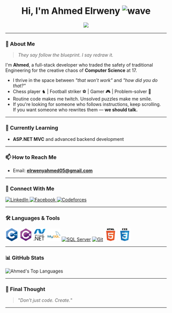 <h1 align="center"><b>Hi, I'm Ahmed Elrweny</b> <img src="https://media.giphy.com/media/hvRJCLFzcasrR4ia7z/giphy.gif" width="35" alt="wave" /></h1>

<p align="center">
  <a href="https://github.com/DenverCoder1/readme-typing-svg">
    <img src="https://readme-typing-svg.herokuapp.com?font=Time+New+Roman&color=00FFFF&size=25&center=true&vCenter=true&width=600&height=100&lines=Assalamu+O+Alaikum+Warahmatullah..%E2%9D%A4%EF%B8%8F;Self-taught+Back-End+Developer;Computer+Science+Student;Chess+Player+%E2%99%9C;Active+Learner+%2F+Researcher;Always+Learning+New+Things+%F0%9F%92%AB">
  </a>
</p>

---

### 🧠 About Me

> *They say follow the blueprint. I say redraw it.*

I'm **Ahmed**, a full-stack developer who traded the safety of traditional Engineering for the creative chaos of **Computer Science** at 17.  

- I thrive in the space between *"that won’t work"* and *"how did you do that?"*
- Chess player ♞ | Football striker ⚽ | Gamer 🎮 | Problem-solver 🔧
- Routine code makes me twitch. Unsolved puzzles make me smile.
- If you're looking for someone who follows instructions, keep scrolling.  
  If you want someone who rewrites them — **we should talk.**

---

### 🌱 Currently Learning

- **ASP.NET MVC** and advanced backend development

---

### 📫 How to Reach Me

- Email: **elrwenyahmed05@gmail.com**

---

### 🔗 Connect With Me

<p align="left">
  <a href="https://www.linkedin.com/in/ahmedelrweny" target="_blank">
    <img src="https://raw.githubusercontent.com/rahuldkjain/github-profile-readme-generator/master/src/images/icons/Social/linked-in-alt.svg" alt="LinkedIn" height="30" width="40" />
  </a>
  <a href="https://facebook.com/ahmedelrweny" target="_blank">
    <img src="https://raw.githubusercontent.com/rahuldkjain/github-profile-readme-generator/master/src/images/icons/Social/facebook.svg" alt="Facebook" height="30" width="40" />
  </a>
  <a href="https://codeforces.com/profile/ahmedelrweny_1" target="_blank">
    <img src="https://raw.githubusercontent.com/rahuldkjain/github-profile-readme-generator/master/src/images/icons/Social/codeforces.svg" alt="Codeforces" height="30" width="40" />
  </a>
</p>

---

### 🛠️ Languages & Tools

<p align="left">
  <a href="https://www.w3schools.com/cpp/" target="_blank"><img src="https://raw.githubusercontent.com/devicons/devicon/master/icons/cplusplus/cplusplus-original.svg" alt="C++" width="40" height="40"/></a>
  <a href="https://www.w3schools.com/cs/" target="_blank"><img src="https://raw.githubusercontent.com/devicons/devicon/master/icons/csharp/csharp-original.svg" alt="C#" width="40" height="40"/></a>
  <a href="https://dotnet.microsoft.com/" target="_blank"><img src="https://raw.githubusercontent.com/devicons/devicon/master/icons/dot-net/dot-net-original-wordmark.svg" alt=".NET" width="40" height="40"/></a>
  <a href="https://www.mysql.com/" target="_blank"><img src="https://raw.githubusercontent.com/devicons/devicon/master/icons/mysql/mysql-original-wordmark.svg" alt="MySQL" width="40" height="40"/></a>
  <a href="https://www.microsoft.com/en-us/sql-server" target="_blank"><img src="https://www.svgrepo.com/show/303229/microsoft-sql-server-logo.svg" alt="SQL Server" width="40" height="40"/></a>
  <a href="https://git-scm.com/" target="_blank"><img src="https://www.vectorlogo.zone/logos/git-scm/git-scm-icon.svg" alt="Git" width="40" height="40"/></a>
  <a href="https://www.w3schools.com/html/" target="_blank"><img src="https://raw.githubusercontent.com/devicons/devicon/master/icons/html5/html5-original-wordmark.svg" alt="HTML5" width="40" height="40"/></a>
  <a href="https://www.w3schools.com/css/" target="_blank"><img src="https://raw.githubusercontent.com/devicons/devicon/master/icons/css3/css3-original-wordmark.svg" alt="CSS3" width="40" height="40"/></a>
</p>

---

### 📊 GitHub Stats

<img src="https://github-readme-stats.vercel.app/api/top-langs/?username=zluvsand&layout=compact&theme=tokyonight" alt="Ahmed's Top Languages" />

---

### 💬 Final Thought

> "*Don't just code. Create.*"

---

